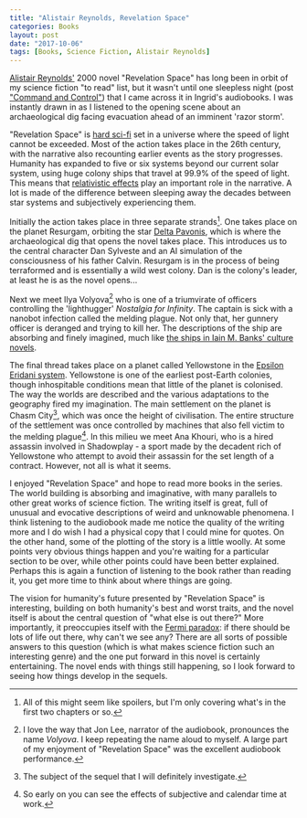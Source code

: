 ```yaml
---
title: "Alistair Reynolds, Revelation Space"
categories: Books
layout: post
date: "2017-10-06"
tags: [Books, Science Fiction, Alistair Reynolds]
---
```


[Alistair Reynolds'](http://approachingpavonis.blogspot.co.uk) 2000 novel "Revelation Space" has long been in orbit of my science fiction "to read" list, but it wasn't until one sleepless night (post ["Command and Control"](command-and-control)) that I came across it in Ingrid's audiobooks. I was instantly drawn in as I listened to the opening scene about an archaeological dig facing evacuation ahead of an imminent 'razor storm'. 

"Revelation Space" is [hard sci-fi](http://www.sf-encyclopedia.com/entry/hard_sf) set in a universe where the speed of light cannot be exceeded. Most of the action takes place in the 26th century, with the narrative also recounting earlier events as the story progresses. Humanity has expanded to five or six systems beyond our current solar system, using huge colony ships that travel at 99.9% of the speed of light. This means that [relativistic effects](http://science.howstuffworks.com/science-vs-myth/everyday-myths/relativity10.htm) play an important role in the narrative. A lot is made of the difference between sleeping away the decades between star systems and subjectively experiencing them.

Initially the action takes place in three separate strands[^1]. One takes place on the planet Resurgam, orbiting the star [Delta Pavonis](https://www.universeguide.com/star/deltapavonis), which is where the archaeological dig that opens the novel takes place. This introduces us to the central character Dan Sylveste and an AI simulation of the consciousness of his father Calvin. Resurgam is in the process of being terraformed and is essentially a wild west colony. Dan is the colony's leader, at least he is as the novel opens...

Next we meet Ilya Volyova[^2] who is one of a triumvirate of officers controlling the 'lighthugger' *Nostalgia for Infinity*. The captain is sick with a nanobot infection called the melding plague. Not only that, her gunnery officer is deranged and trying to kill her. The descriptions of the ship are absorbing and finely imagined, much like [the ships in Iain M. Banks' culture novels](favourite-culture-ship-names). 

The final thread takes place on a planet called Yellowstone in the [Epsilon Eridani system](http://solstation.com/stars/eps-erid.htm). Yellowstone is one of the earliest post-Earth colonies, though inhospitable conditions mean that little of the planet is colonised. The way the worlds are described and the various adaptations to the geography fired my imagination. The main settlement on the planet is Chasm City[^3], which was once the height of civilisation. The entire structure of the settlement was once controlled by machines that also fell victim to the melding plague[^4]. In this milieu we meet Ana Khouri, who is a hired assassin involved in Shadowplay - a sport made by the decadent rich of Yellowstone who attempt to avoid their assassin for the set length of a contract. However, not all is what it seems.

I enjoyed "Revelation Space" and hope to read more books in the series. The world building is absorbing and imaginative, with many parallels to other great works of science fiction. The writing itself is great, full of unusual and evocative descriptions of weird and unknowable phenomena. I think listening to the audiobook made me notice the quality of the writing more and I do wish I had a physical copy that I could mine for quotes. On the other hand, some of the plotting of the story is a little woolly. At some points very obvious things happen and you're waiting for a particular section to be over, while other points could have been better explained. Perhaps this is again a function of listening to the book rather than reading it, you get more time to think about where things are going.

The vision for humanity's future presented by "Revelation Space" is interesting, building on both humanity's best and worst traits, and the novel itself is about the central question of "what else is out there?" More importantly, it preoccupies itself with the [Fermi paradox](https://en.wikipedia.org/wiki/Fermi_paradox): if there should be lots of life out there, why can't we see any? There are all sorts of possible answers to this question (which is what makes science fiction such an interesting genre) and the one put forward in this novel is certainly entertaining. The novel ends with things still happening, so I look forward to seeing how things develop in the sequels.

[^1]: All of this might seem like spoilers, but I'm only covering what's in the first two chapters or so.
[^2]: I love the way that Jon Lee, narrator of the audiobook, pronounces the name *Volyova*. I keep repeating the name aloud to myself. A large part of my enjoyment of "Revelation Space" was the excellent audiobook performance.
[^3]: The subject of the sequel that I will definitely investigate.
[^4]: So early on you can see the effects of subjective and calendar time at work.
